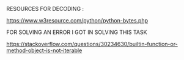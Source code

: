 RESOURCES FOR DECODING :

https://www.w3resource.com/python/python-bytes.php

FOR SOLVING AN ERROR I GOT IN SOLVING THIS TASK

https://stackoverflow.com/questions/30234630/builtin-function-or-method-object-is-not-iterable
